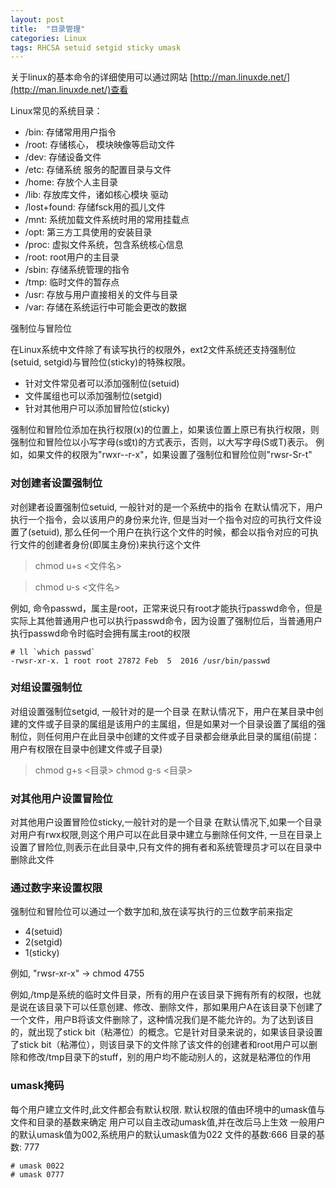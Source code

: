 ```yaml
---
layout: post
title:  "目录管理"
categories: Linux
tags: RHCSA setuid setgid sticky umask
---
```


关于linux的基本命令的详细使用可以通过网站 [http://man.linuxde.net/](http://man.linuxde.net/)查看

Linux常见的系统目录：
*    /bin: 存储常用用户指令
*    /root: 存储核心， 模块映像等启动文件
*    /dev: 存储设备文件
*    /etc: 存储系统 服务的配置目录与文件
*    /home: 存放个人主目录
*    /lib: 存放库文件，诸如核心模块 驱动
*    /lost+found: 存储fsck用的孤儿文件
*    /mnt: 系统加载文件系统时用的常用挂载点
*    /opt: 第三方工具使用的安装目录
*    /proc: 虚拟文件系统，包含系统核心信息
*    /root: root用户的主目录
*    /sbin: 存储系统管理的指令
*    /tmp: 临时文件的暂存点
*    /usr: 存放与用户直接相关的文件与目录
*    /var: 存储在系统运行中可能会更改的数据

强制位与冒险位

在Linux系统中文件除了有读写执行的权限外，ext2文件系统还支持强制位(setuid, setgid)与冒险位(sticky)的特殊权限。

*    针对文件常见者可以添加强制位(setuid)
*    文件属组也可以添加强制位(setgid)
*    针对其他用户可以添加冒险位(sticky)

强制位和冒险位添加在执行权限(x)的位置上，如果该位置上原已有执行权限，则强制位和冒险位以小写字母(s或t)的方式表示，否则，以大写字母(S或T)表示。
例如，如果文件的权限为"rwxr--r-x"，如果设置了强制位和冒险位则"rwsr-Sr-t"

### 对创建者设置强制位

对创建者设置强制位setuid, 一般针对的是一个系统中的指令
在默认情况下，用户执行一个指令，会以该用户的身份来允许, 但是当对一个指令对应的可执行文件设置了(setuid), 那么任何一个用户在执行这个文件的时候，都会以指令对应的可执行文件的创建者身份(即属主身份)来执行这个文件

> chmod u+s <文件名>

> chmod u-s <文件名>

例如, 命令passwd，属主是root，正常来说只有root才能执行passwd命令，但是实际上其他普通用户也可以执行passwd命令，因为设置了强制位后，当普通用户执行passwd命令时临时会拥有属主root的权限

```
# ll `which passwd`
-rwsr-xr-x. 1 root root 27872 Feb  5  2016 /usr/bin/passwd
```

### 对组设置强制位

对组设置强制位setgid, 一般针对的是一个目录
在默认情况下，用户在某目录中创建的文件或子目录的属组是该用户的主属组，但是如果对一个目录设置了属组的强制位，则任何用户在此目录中创建的文件或子目录都会继承此目录的属组(前提：用户有权限在目录中创建文件或子目录)

> chmod g+s <目录>
> chmod g-s <目录>

### 对其他用户设置冒险位

对其他用户设置冒险位sticky,一般针对的是一个目录
在默认情况下,如果一个目录对用户有rwx权限,则这个用户可以在此目录中建立与删除任何文件, 一旦在目录上设置了冒险位,则表示在此目录中,只有文件的拥有者和系统管理员才可以在目录中删除此文件

### 通过数字来设置权限

强制位和冒险位可以通过一个数字加和,放在读写执行的三位数字前来指定

*    4(setuid)
*    2(setgid)
*    1(sticky)

例如, "rwsr-xr-x" -> chmod 4755

例如,/tmp是系统的临时文件目录，所有的用户在该目录下拥有所有的权限，也就是说在该目录下可以任意创建、修改、删除文件，那如果用户A在该目录下创建了一个文件，用户B将该文件删除了，这种情况我们是不能允许的。为了达到该目的，就出现了stick bit（粘滞位）的概念。它是针对目录来说的，如果该目录设置了stick bit（粘滞位），则该目录下的文件除了该文件的创建者和root用户可以删除和修改/tmp目录下的stuff，别的用户均不能动别人的，这就是粘滞位的作用

### umask掩码

每个用户建立文件时,此文件都会有默认权限.
默认权限的值由环境中的umask值与文件和目录的基数来确定
用户可以自主改动umask值,并在改后马上生效
一般用户的默认umask值为002,系统用户的默认umask值为022
文件的基数:666
目录的基数: 777
	
```
# umask 0022
# umask 0777
```

